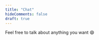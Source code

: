 ```yaml
---
title: "Chat"
hideComments: false
draft: true
---
```


Feel free to talk about anything you want :smile:
